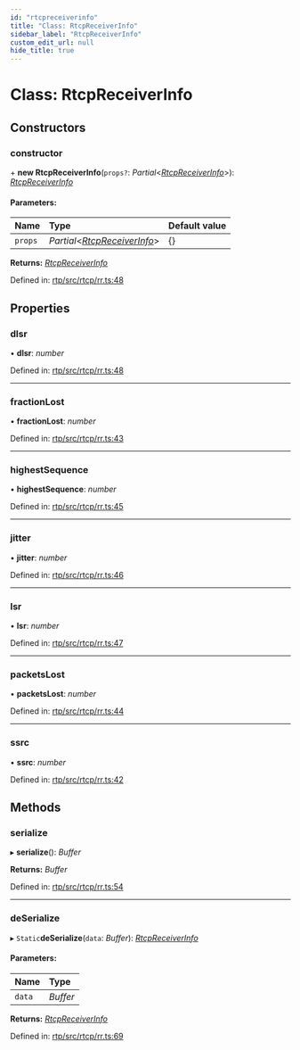 ```yaml
---
id: "rtcpreceiverinfo"
title: "Class: RtcpReceiverInfo"
sidebar_label: "RtcpReceiverInfo"
custom_edit_url: null
hide_title: true
---
```


# Class: RtcpReceiverInfo

## Constructors

### constructor

\+ **new RtcpReceiverInfo**(`props?`: *Partial*<[*RtcpReceiverInfo*](rtcpreceiverinfo.md)\>): [*RtcpReceiverInfo*](rtcpreceiverinfo.md)

#### Parameters:

Name | Type | Default value |
:------ | :------ | :------ |
`props` | *Partial*<[*RtcpReceiverInfo*](rtcpreceiverinfo.md)\> | {} |

**Returns:** [*RtcpReceiverInfo*](rtcpreceiverinfo.md)

Defined in: [rtp/src/rtcp/rr.ts:48](https://github.com/shinyoshiaki/werift-webrtc/blob/71f8ead/packages/rtp/src/rtcp/rr.ts#L48)

## Properties

### dlsr

• **dlsr**: *number*

Defined in: [rtp/src/rtcp/rr.ts:48](https://github.com/shinyoshiaki/werift-webrtc/blob/71f8ead/packages/rtp/src/rtcp/rr.ts#L48)

___

### fractionLost

• **fractionLost**: *number*

Defined in: [rtp/src/rtcp/rr.ts:43](https://github.com/shinyoshiaki/werift-webrtc/blob/71f8ead/packages/rtp/src/rtcp/rr.ts#L43)

___

### highestSequence

• **highestSequence**: *number*

Defined in: [rtp/src/rtcp/rr.ts:45](https://github.com/shinyoshiaki/werift-webrtc/blob/71f8ead/packages/rtp/src/rtcp/rr.ts#L45)

___

### jitter

• **jitter**: *number*

Defined in: [rtp/src/rtcp/rr.ts:46](https://github.com/shinyoshiaki/werift-webrtc/blob/71f8ead/packages/rtp/src/rtcp/rr.ts#L46)

___

### lsr

• **lsr**: *number*

Defined in: [rtp/src/rtcp/rr.ts:47](https://github.com/shinyoshiaki/werift-webrtc/blob/71f8ead/packages/rtp/src/rtcp/rr.ts#L47)

___

### packetsLost

• **packetsLost**: *number*

Defined in: [rtp/src/rtcp/rr.ts:44](https://github.com/shinyoshiaki/werift-webrtc/blob/71f8ead/packages/rtp/src/rtcp/rr.ts#L44)

___

### ssrc

• **ssrc**: *number*

Defined in: [rtp/src/rtcp/rr.ts:42](https://github.com/shinyoshiaki/werift-webrtc/blob/71f8ead/packages/rtp/src/rtcp/rr.ts#L42)

## Methods

### serialize

▸ **serialize**(): *Buffer*

**Returns:** *Buffer*

Defined in: [rtp/src/rtcp/rr.ts:54](https://github.com/shinyoshiaki/werift-webrtc/blob/71f8ead/packages/rtp/src/rtcp/rr.ts#L54)

___

### deSerialize

▸ `Static`**deSerialize**(`data`: *Buffer*): [*RtcpReceiverInfo*](rtcpreceiverinfo.md)

#### Parameters:

Name | Type |
:------ | :------ |
`data` | *Buffer* |

**Returns:** [*RtcpReceiverInfo*](rtcpreceiverinfo.md)

Defined in: [rtp/src/rtcp/rr.ts:69](https://github.com/shinyoshiaki/werift-webrtc/blob/71f8ead/packages/rtp/src/rtcp/rr.ts#L69)
